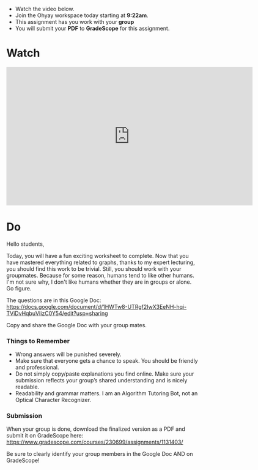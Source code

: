 

<div class="alert alert-info -waltz-literal">
  <ul>
    <li>Watch the video below.</li>
    <li>Join the Ohyay workspace today starting at <strong>9:22am</strong>.</li>
    <li>This assignment has you work with your <strong>group</strong></li>
    <li>You will submit your <strong>PDF</strong> to <strong>GradeScope</strong> for this assignment.</li>
  </ul>
</div>

# Watch

<iframe width="644" height="362" src="https://www.youtube.com/embed/5Uckb7K0R-o" frameborder="0" allow="accelerometer; autoplay; clipboard-write; encrypted-media; gyroscope; picture-in-picture" allowfullscreen></iframe>

# Do

Hello students,

Today, you will have a fun exciting worksheet to complete. Now that you have mastered everything related to graphs,
thanks to my expert lecturing, you should find this work to be trivial. Still, you should work with your groupmates.
Because for some reason, humans tend to like other humans. I'm not sure why, I don't like humans whether they are
in groups or alone. Go figure.

The questions are in this Google Doc: <https://docs.google.com/document/d/1HWTw8-UTRgf2IwX3EeNH-hqi-TViDvHqbuVIizC0Y54/edit?usp=sharing>

Copy and share the Google Doc with your group mates.

### Things to Remember

* Wrong answers will be punished severely.
* Make sure that everyone gets a chance to speak. You should be friendly and professional.
* Do not simply copy/paste explanations you find online. Make sure your submission reflects your group’s shared understanding and is nicely readable.
* Readability and grammar matters. I am an Algorithm Tutoring Bot, not an Optical Character Recognizer.

### Submission

When your group is done, download the finalized version as a PDF and submit it on GradeScope here: <https://www.gradescope.com/courses/230699/assignments/1131403/>

Be sure to clearly identify your group members in the Google Doc AND on GradeScope!